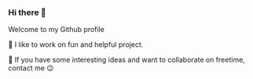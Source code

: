 ### Hi there 👋

Welcome to my Github profile

🎉 I like to work on fun and helpful project.

💬 If you have some interesting ideas and want to collaborate on freetime, contact me 😉

